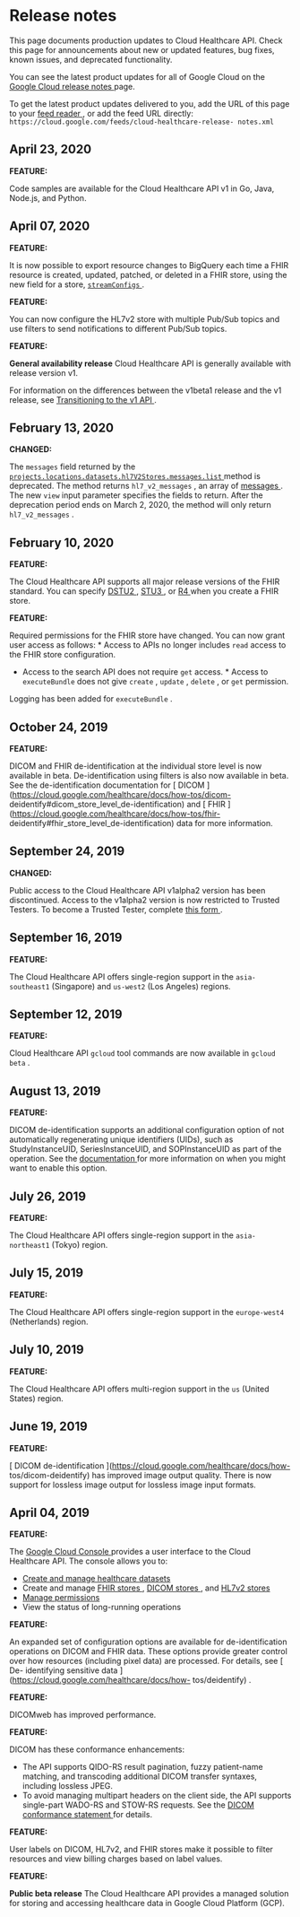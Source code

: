 #  Release notes

This page documents production updates to Cloud Healthcare API. Check this
page for announcements about new or updated features, bug fixes, known issues,
and deprecated functionality.

You can see the latest product updates for all of Google Cloud on the [ Google
Cloud release notes ](/release-notes) page.

To get the latest product updates delivered to you, add the URL of this page
to your [ feed reader
](https://wikipedia.org/wiki/Comparison_of_feed_aggregators) , or add the feed
URL directly: ` https://cloud.google.com/feeds/cloud-healthcare-release-
notes.xml `

##  April 23, 2020

**FEATURE:**

Code samples are available for the Cloud Healthcare API v1 in Go, Java,
Node.js, and Python.

##  April 07, 2020

**FEATURE:**

It is now possible to export resource changes to BigQuery each time a FHIR
resource is created, updated, patched, or deleted in a FHIR store, using the
new field for a store, [ ` streamConfigs `
](https://cloud.google.com/healthcare/docs/reference/rest/v1beta1/projects.locations.datasets.fhirStores#FhirStore.FIELDS.stream_configs)
.

**FEATURE:**

You can now configure the HL7v2 store with multiple Pub/Sub topics and use
filters to send notifications to different Pub/Sub topics.

**FEATURE:**

**General availability release** Cloud Healthcare API is generally available
with release version v1.

For information on the differences between the v1beta1 release and the v1
release, see [ Transitioning to the v1 API
](https://cloud.google.com/healthcare/docs/how-tos/transition-guide) .

##  February 13, 2020

**CHANGED:**

The ` messages ` field returned by the [ `
projects.locations.datasets.hl7V2Stores.messages.list `
](https://cloud.google.com/healthcare/docs/reference/rest/v1beta1/projects.locations.datasets.hl7V2Stores.messages/list)
method is deprecated. The method returns ` hl7_v2_messages ` , an array of [
messages
](https://cloud.google.com/healthcare/docs/reference/rest/v1beta1/projects.locations.datasets.hl7V2Stores.messages#Message)
. The new ` view ` input parameter specifies the fields to return. After the
deprecation period ends on March 2, 2020, the method will only return `
hl7_v2_messages ` .

##  February 10, 2020

**FEATURE:**

The Cloud Healthcare API supports all major release versions of the FHIR
standard. You can specify [ DSTU2 ](http://hl7.org/fhir/DSTU2) , [ STU3
](http://hl7.org/fhir/stu3) , or [ R4 ](http://hl7.org/fhir/r4) when you
create a FHIR store.

**FEATURE:**

Required permissions for the FHIR store have changed. You can now grant user
access as follows: * Access to APIs no longer includes ` read ` access to the
FHIR store configuration.  
* Access to the search API does not require ` get ` access. * Access to ` executeBundle ` does not give ` create ` , ` update ` , ` delete ` , or ` get ` permission. 

Logging has been added for ` executeBundle ` .

##  October 24, 2019

**FEATURE:**

DICOM and FHIR de-identification at the individual store level is now
available in beta. De-identification using filters is also now available in
beta. See the de-identification documentation for [ DICOM
](https://cloud.google.com/healthcare/docs/how-tos/dicom-
deidentify#dicom_store_level_de-identification) and [ FHIR
](https://cloud.google.com/healthcare/docs/how-tos/fhir-
deidentify#fhir_store_level_de-identification) data for more information.

##  September 24, 2019

**CHANGED:**

Public access to the Cloud Healthcare API v1alpha2 version has been
discontinued. Access to the v1alpha2 version is now restricted to Trusted
Testers. To become a Trusted Tester, complete [ this form
](https://services.google.com/fb/forms/cloudhealthcareapiearlyaccessprogram) .

##  September 16, 2019

**FEATURE:**

The Cloud Healthcare API offers single-region support in the ` asia-southeast1
` (Singapore) and ` us-west2 ` (Los Angeles) regions.

##  September 12, 2019

**FEATURE:**

Cloud Healthcare API ` gcloud ` tool commands are now available in ` gcloud
beta ` .

##  August 13, 2019

**FEATURE:**

DICOM de-identification supports an additional configuration option of not
automatically regenerating unique identifiers (UIDs), such as
StudyInstanceUID, SeriesInstanceUID, and SOPInstanceUID as part of the
operation. See the [ documentation
](https://cloud.google.com/healthcare/docs/reference/rest/v1beta1/projects.locations.datasets/deidentify#DicomConfig.FIELDS.skip_id_redaction)
for more information on when you might want to enable this option.

##  July 26, 2019

**FEATURE:**

The Cloud Healthcare API offers single-region support in the ` asia-northeast1
` (Tokyo) region.

##  July 15, 2019

**FEATURE:**

The Cloud Healthcare API offers single-region support in the ` europe-west4 `
(Netherlands) region.

##  July 10, 2019

**FEATURE:**

The Cloud Healthcare API offers multi-region support in the ` us ` (United
States) region.

##  June 19, 2019

**FEATURE:**

[ DICOM de-identification ](https://cloud.google.com/healthcare/docs/how-
tos/dicom-deidentify) has improved image output quality. There is now support
for lossless image output for lossless image input formats.

##  April 04, 2019

**FEATURE:**

The [ Google Cloud Console ](https://cloud.google.com/cloud-console/) provides
a user interface to the Cloud Healthcare API. The console allows you to:

  * [ Create and manage healthcare datasets ](https://cloud.google.com/healthcare/docs/how-tos/datasets)
  * Create and manage [ FHIR stores ](https://cloud.google.com/healthcare/docs/how-tos/fhir) , [ DICOM stores ](https://cloud.google.com/healthcare/docs/how-tos/dicom) , and [ HL7v2 stores ](https://cloud.google.com/healthcare/docs/how-tos/hl7v2)
  * [ Manage permissions ](https://cloud.google.com/healthcare/docs/how-tos/controlling-access)
  * View the status of long-running operations 

**FEATURE:**

An expanded set of configuration options are available for de-identification
operations on DICOM and FHIR data. These options provide greater control over
how resources (including pixel data) are processed. For details, see [ De-
identifying sensitive data ](https://cloud.google.com/healthcare/docs/how-
tos/deidentify) .

**FEATURE:**

DICOMweb has improved performance.

**FEATURE:**

DICOM has these conformance enhancements:

  * The API supports QIDO-RS result pagination, fuzzy patient-name matching, and transcoding additional DICOM transfer syntaxes, including lossless JPEG. 
  * To avoid managing multipart headers on the client side, the API supports single-part WADO-RS and STOW-RS requests. See the [ DICOM conformance statement ](https://cloud.google.com/healthcare/docs/dicom) for details. 

**FEATURE:**

User labels on DICOM, HL7v2, and FHIR stores make it possible to filter
resources and view billing charges based on label values.

**FEATURE:**

**Public beta release** The Cloud Healthcare API provides a managed solution
for storing and accessing healthcare data in Google Cloud Platform (GCP).

